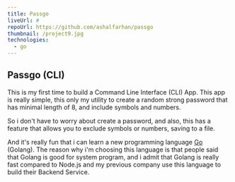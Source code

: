 ```yaml
---
title: Passgo
liveUrl: #
repoUrl: https://github.com/ashalfarhan/passgo
thumbnail: /project9.jpg
technologies:
  - go
---
```


## Passgo (CLI)

This is my first time to build a Command Line Interface (CLI) App. This app is really simple, this only my utility to create a random strong password that has minimal length of 8, and include symbols and numbers.

So i don't have to worry about create a password, and also, this has a feature that allows you to exclude symbols or numbers, saving to a file.

And it's really fun that i can learn a new programming language [Go](https://go.dev) (Golang). The reason why i'm choosing this language is that people said that Golang is good for system program, and i admit that Golang is really fast compared to Node.js and my previous company use this language to build their Backend Service.
